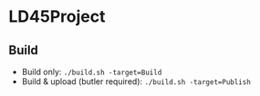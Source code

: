 # LD45Project

## Build

- Build only: `./build.sh -target=Build`
- Build & upload (butler required): `./build.sh -target=Publish`
